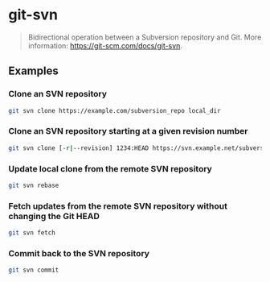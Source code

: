 # git-svn

> Bidirectional operation between a Subversion repository and Git. More information: <https://git-scm.com/docs/git-svn>.

## Examples

### Clone an SVN repository

```bash
git svn clone https://example.com/subversion_repo local_dir
```

### Clone an SVN repository starting at a given revision number

```bash
git svn clone [-r|--revision] 1234:HEAD https://svn.example.net/subversion/repo local_dir
```

### Update local clone from the remote SVN repository

```bash
git svn rebase
```

### Fetch updates from the remote SVN repository without changing the Git HEAD

```bash
git svn fetch
```

### Commit back to the SVN repository

```bash
git svn commit
```
